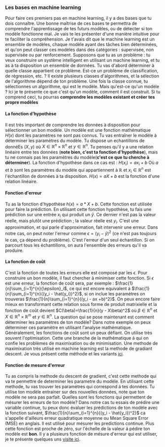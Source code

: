 ### Les bases en machine learning

Pour faire ces premiers pas en machine learning, il y a des bases que tu dois connaître. Une bonne maîtrise de ces bases te permettra de comprendre l'apprentissage de tes futurs modèles, ou de détecter si ton modèle fonctionne mal. Je vais te les présenter d'une manière intuitive pour te faciliter la compréhension.
Je t'avais dit que le machine learning est un ensemble de modèles, chaque modèle ayant des tâches bien déterminées, et qu'on peut classer ces modèles dans des catégories : supervisée, non supervisée ou par renforcement.
Supposons que tu as un problème : tu veux construire un système intelligent en utilisant un machine learning, et tu as à ta disposition un ensemble de données. Tu vas d'abord déterminer à quelle classe appartient ce problème. Est-ce un problème de classification, de régression, etc. ? Il existe plusieurs classes d'algorithmes, et la sélection de l'algorithme dépend de ton problème. Une fois la classe connue, tu sélectionnes un algorithme, qui est le modèle. Mais qu'est-ce qu'un modèle ? Ici je te présente ce que c'est qu'un modèle, comment il est construit. Si tu comprend ceci, tu pourras **comprendre les modèles existant et créer tes propre modèles**
#### La fonction d'hypothèse
Il est très important de comprendre les données à disposition pour sélectionner un bon modèle. Un modèle est une fonction mathématique $H(x)$ dont les paramètres ne sont pas connus. Tu vas entraîner le modèle à déterminer les paramètres du modèle. 
Tu dispose un echantillons de donnéEs $(X,y)$ où $X \in \mathbb{R}^n \times \mathbb{R}^n$ et $y \in \mathbb{R}^n$. Tu penses qu'il y a une relation linéaire entre tes données (__note bien, c'est ta fonction d'hypothèse__), mais tu ne connais pas les paramètres du modèle(__c'est ce que tu cherche à déterminer__). La fonction d'hypothèse dans ce cas est : $H(x_i) = ax_i +b$
Où $a$ et $b$ sont les paramètres du modèle qui appartiennent à $\mathbb{R}$ et $x_i \in \mathbb{R}^n$ est l'échantillon de données à ta disposition. $H(x) = aX +b$ est la fonction d'une relation linéaire.
#### Fonction d'erreur
Tu as la fonction d'hypothèse $h(x)=a*X + b$. Cette fonction est utilisée pour faire la prédiction. En utilisant cette fonction hypothèse, tu fais une prédiction sur une entrée $x_i$ qui produit un $\hat{y}$. Ce dernier n'est pas la valeur réelle, mais plutôt une prédiction ; la valeur réelle est $y_i$. C'est une approximation, et qui parle d'approximation, fait intervenir une erreur. Dans notre cas, on peut noter l'erreur comme $\epsilon=(y_i - \hat{y})^2$ (ce n'est pas toujours le cas, ça dépend du problème). C'est l'erreur d'un seul échantillon. Si on parcourt tous les échantillons, on aura l'ensemble des erreurs qu'il va produire.
#### La fonction de coût
C'est la fonction de toutes les erreurs elle est composé par les $\epsilon$. Pour construire un bon modèle, il faut chercher à minimiser cette fonction. Si $\epsilon$ est une erreur, la fonction de coût sera, par exemple : $\frac{1}{n}\sum_{i=1}^{n}{\epsilon}_i$, ce qui est encore equivalent á $\frac{1}{n}\sum_{i=1}^{n}{(y_i - \hat{y_i})^2}$, si on inclue les paramètres on trouveras $\frac{1}{n}\sum_{i=1}^{n}{(y_i - ax +b)^2}$. On peux encore faire mieux en transformant cette relation sous forme de produit matrixielle et la fonction de coût devient $C(\beta)=\frac{1}{n}(y - X\beta)^2$ où $\beta \in \mathbb{R}^n$ et  $X \in \mathbb{R}^n \times \mathbb{R}^m$ et $y \in \mathbb{R}^n$. La question qui se pose maintenant est comment déterminer les paramètres de ton modèle? Dans notre exemple on peux déterminer ces paramètre en utilisant l'analyse mathématique. Généralement, les fonctions de coût sont un peux défiant. On utilise très souvent l'optimisation. Cette une branche de la mathématique á qui on confie les problèmes de maximixation ou de minimisation. Une methode de maximixation très utilisé en machine learning est la methode de gradiant descent. Je vous présent cette méthode et les variants [ici](gardient.md).
#### Fonction de mesure d'erreur
Tu as compris la methode du descent de gradient, c'est cette methode qui va te permettre de determiner les parametre  du modèle. En utilisant cette methode, tu vas trouver les paramètres qui correspond á tes données. Tu utilise ton modèle entrainer sur des nouvelles données, note que ton modèle ne sera pas parfait. Quelles sont les fonctions qui permettent de mésurer les erreurs de ton modèle? Dans notre cas tu essais de prédire une variable continue, tu peux donc évaluer les prédictions de ton modèle avec la fonction suivant, $\frac{1}{n}\sum_{i=1}^{n}{(y_i - \hat{y_i})^2}$ ca s'appelle d'ailleurs erreur quadratique moyenne ou Mean Square Error (MSE) en anglais. Il est utilisé pour mésurer les predictions continue. Plus cette fonction est proche de zéro, sur l'échelle de la valeur á pédire ton modèle est __bon__. Il y a plusieurs fonction de mésure d'erreur qui est utiliser, je te présente quelques uns [visite ici](measure_error_function.md).

